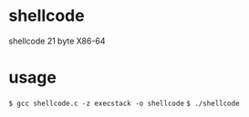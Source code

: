 # shellcode
shellcode 21 byte X86-64

# usage

```$ gcc shellcode.c -z execstack -o shellcode```
```$ ./shellcode```
